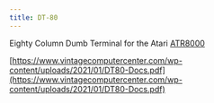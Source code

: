 ```yaml
---
title: DT-80
---
```

Eighty Column Dumb Terminal for the Atari [ATR8000](../ATR8000/index.md)  
  
[https://www.vintagecomputercenter.com/wp-content/uploads/2021/01/DT80-Docs.pdf](https://www.vintagecomputercenter.com/wp-content/uploads/2021/01/DT80-Docs.pdf)  
